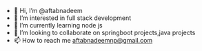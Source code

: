 - 👋 Hi, I’m @aftabnadeem
- 👀 I’m interested in full stack development
- 🌱 I’m currently learning node js
- 💞️ I’m looking to collaborate on springboot projects,java projects
- 📫 How to reach me aftabnadeemnp@gmail.com

<!---
aftabnadeem/aftabnadeem is a ✨ special ✨ repository because its `README.md` (this file) appears on your GitHub profile.
You can click the Preview link to take a look at your changes.
--->
